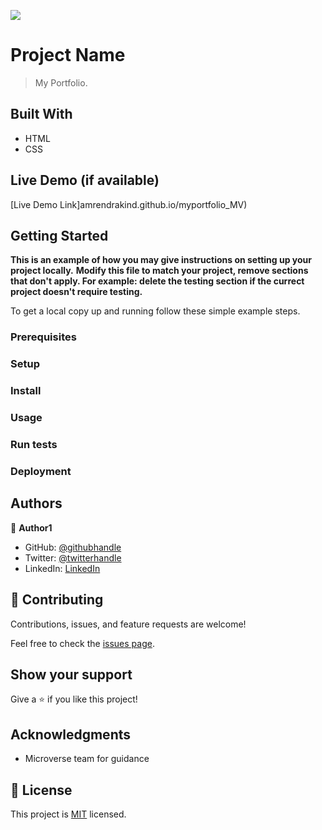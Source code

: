 ![](https://img.shields.io/badge/Microverse-blueviolet)

# Project Name

> My Portfolio.


## Built With

- HTML
- CSS

## Live Demo (if available)

[Live Demo Link]amrendrakind.github.io/myportfolio_MV)


## Getting Started

**This is an example of how you may give instructions on setting up your project locally.**
**Modify this file to match your project, remove sections that don't apply. For example: delete the testing section if the currect project doesn't require testing.**


To get a local copy up and running follow these simple example steps.

### Prerequisites

### Setup

### Install

### Usage

### Run tests

### Deployment



## Authors

👤 **Author1**

- GitHub: [@githubhandle](https://github.com/amrendrakind)
- Twitter: [@twitterhandle](https://twitter.com/amrendrak_)
- LinkedIn: [LinkedIn](https://linkedin.com/in/amrendraakumar)

## 🤝 Contributing

Contributions, issues, and feature requests are welcome!

Feel free to check the [issues page](../../issues/).

## Show your support

Give a ⭐️ if you like this project!

## Acknowledgments

- Microverse team for guidance

## 📝 License

This project is [MIT](./MIT.md) licensed.
